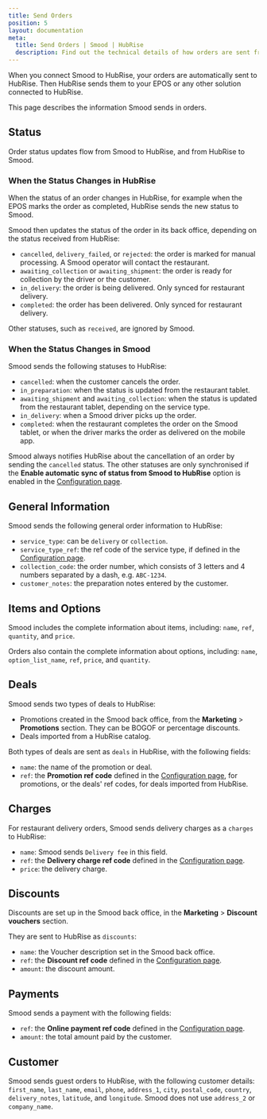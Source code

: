 ```yaml
---
title: Send Orders
position: 5
layout: documentation
meta:
  title: Send Orders | Smood | HubRise
  description: Find out the technical details of how orders are sent from Smood into HubRise, which fields are passed and which are not.
---
```


When you connect Smood to HubRise, your orders are automatically sent to HubRise. Then HubRise sends them to your EPOS or any other solution connected to HubRise.

This page describes the information Smood sends in orders.

## Status

Order status updates flow from Smood to HubRise, and from HubRise to Smood.

### When the Status Changes in HubRise

When the status of an order changes in HubRise, for example when the EPOS marks the order as completed, HubRise sends the new status to Smood.

Smood then updates the status of the order in its back office, depending on the status received from HubRise:

- `cancelled`, `delivery_failed`, or `rejected`: the order is marked for manual processing. A Smood operator will contact the restaurant.
- `awaiting_collection` or `awaiting_shipment`: the order is ready for collection by the driver or the customer.
- `in_delivery`: the order is being delivered. Only synced for restaurant delivery.
- `completed`: the order has been delivered. Only synced for restaurant delivery.

Other statuses, such as `received`, are ignored by Smood.

### When the Status Changes in Smood

Smood sends the following statuses to HubRise:

- `cancelled`: when the customer cancels the order.
- `in_preparation`: when the status is updated from the restaurant tablet.
- `awaiting_shipment` and `awaiting_collection`: when the status is updated from the restaurant tablet, depending on the service type.
- `in_delivery`: when a Smood driver picks up the order.
- `completed`: when the restaurant completes the order on the Smood tablet, or when the driver marks the order as delivered on the mobile app.

Smood always notifies HubRise about the cancellation of an order by sending the `cancelled` status. The other statuses are only synchronised if the **Enable automatic sync of status from Smood to HubRise** option is enabled in the [Configuration page](/apps/smood/configuration#synchronisation-settings).

## General Information

Smood sends the following general order information to HubRise:

- `service_type`: can be `delivery` or `collection`.
- `service_type_ref`: the ref code of the service type, if defined in the [Configuration page](/apps/smood/configuration#service-types).
- `collection_code`: the order number, which consists of 3 letters and 4 numbers separated by a dash, e.g. `ABC-1234`.
- `customer_notes`: the preparation notes entered by the customer.

## Items and Options

Smood includes the complete information about items, including: `name`, `ref`, `quantity`, and `price`.

Orders also contain the complete information about options, including: `name`, `option_list_name`, `ref`, `price`, and `quantity`.

## Deals

Smood sends two types of deals to HubRise:

- Promotions created in the Smood back office, from the **Marketing** > **Promotions** section. They can be BOGOF or percentage discounts.
- Deals imported from a HubRise catalog.

Both types of deals are sent as `deals` in HubRise, with the following fields:

- `name`: the name of the promotion or deal.
- `ref`: the **Promotion ref code** defined in the [Configuration page](/apps/smood/configuration#promotions), for promotions, or the deals' ref codes, for deals imported from HubRise.

## Charges

For restaurant delivery orders, Smood sends delivery charges as a `charges` to HubRise:

- `name`: Smood sends `Delivery fee` in this field.
- `ref`: the **Delivery charge ref code** defined in the [Configuration page](/apps/smood/configuration#charges).
- `price`: the delivery charge.

## Discounts

Discounts are set up in the Smood back office, in the **Marketing** > **Discount vouchers** section.

They are sent to HubRise as `discounts`:

- `name`: the Voucher description set in the Smood back office.
- `ref`: the **Discount ref code** defined in the [Configuration page](/apps/smood/configuration#discounts).
- `amount`: the discount amount.

## Payments

Smood sends a payment with the following fields:

- `ref`: the **Online payment ref code** defined in the [Configuration page](/apps/smood/configuration#payments).
- `amount`: the total amount paid by the customer.

## Customer

Smood sends guest orders to HubRise, with the following customer details: `first_name`, `last_name`, `email`, `phone`, `address_1`, `city`, `postal_code`, `country`, `delivery_notes`, `latitude`, and `longitude`. Smood does not use `address_2` or `company_name`.
